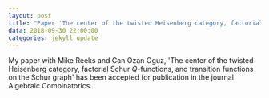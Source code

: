 ```yaml
---
layout: post
title: "Paper 'The center of the twisted Heisenberg category, factorial Schur Q-functions, and transition functions on the Schur graph' accepted for publication in the Journal of Algebraic Combinatorics"
data: 2018-09-30 22:00:00
categories: jekyll update
---
```


My paper with Mike Reeks and Can Ozan Oguz, 'The center of the twisted 
Heisenberg category, factorial Schur *Q*-functions, and 
transition functions on the Schur graph' has been accepted for publication in the journal Algebraic Combinatorics.
